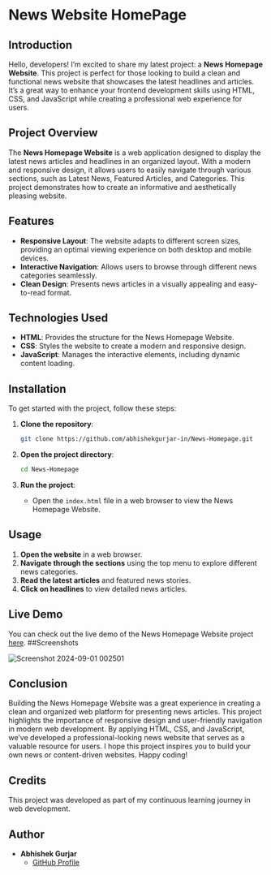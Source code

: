 # News Website HomePage 

## Introduction

Hello, developers! I’m excited to share my latest project: a **News Homepage Website**. This project is perfect for those looking to build a clean and functional news website that showcases the latest headlines and articles. It’s a great way to enhance your frontend development skills using HTML, CSS, and JavaScript while creating a professional web experience for users.

## Project Overview

The **News Homepage Website** is a web application designed to display the latest news articles and headlines in an organized layout. With a modern and responsive design, it allows users to easily navigate through various sections, such as Latest News, Featured Articles, and Categories. This project demonstrates how to create an informative and aesthetically pleasing website.

## Features

- **Responsive Layout**: The website adapts to different screen sizes, providing an optimal viewing experience on both desktop and mobile devices.
- **Interactive Navigation**: Allows users to browse through different news categories seamlessly.
- **Clean Design**: Presents news articles in a visually appealing and easy-to-read format.

## Technologies Used

- **HTML**: Provides the structure for the News Homepage Website.
- **CSS**: Styles the website to create a modern and responsive design.
- **JavaScript**: Manages the interactive elements, including dynamic content loading.


## Installation

To get started with the project, follow these steps:

1. **Clone the repository**:
    ```bash
    git clone https://github.com/abhishekgurjar-in/News-Homepage.git
    ```

2. **Open the project directory**:
    ```bash
    cd News-Homepage
    ```

3. **Run the project**:
    - Open the `index.html` file in a web browser to view the News Homepage Website.

## Usage

1. **Open the website** in a web browser.
2. **Navigate through the sections** using the top menu to explore different news categories.
3. **Read the latest articles** and featured news stories.
4. **Click on headlines** to view detailed news articles.



## Live Demo

You can check out the live demo of the News Homepage Website project [here](https://abhishekgurjar-in.github.io/News-Homepage/).
##Screenshots

![Screenshot 2024-09-01 002501](https://github.com/user-attachments/assets/caef19f3-88d3-468f-a7b6-9e0b56bc9a63)

## Conclusion

Building the News Homepage Website was a great experience in creating a clean and organized web platform for presenting news articles. This project highlights the importance of responsive design and user-friendly navigation in modern web development. By applying HTML, CSS, and JavaScript, we’ve developed a professional-looking news website that serves as a valuable resource for users. I hope this project inspires you to build your own news or content-driven websites. Happy coding!

## Credits

This project was developed as part of my continuous learning journey in web development.

## Author

- **Abhishek Gurjar**
  - [GitHub Profile](https://github.com/abhishekgurjar-in)

